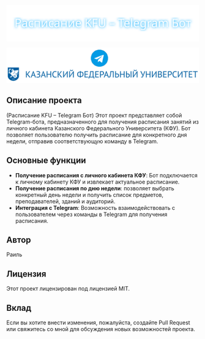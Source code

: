 <p align="center">
  <img src="image/animated-title.svg" alt="Расписание KFU – Telegram Бот">
</p>

![kfu_logo_l_rus_1_.png](image%2Fkfu_logo_l_rus_1_.png)
## Описание проекта
(Расписание KFU – Telegram Бот)
Этот проект представляет собой Telegram-бота, предназначенного для получения расписания занятий из личного кабинета Казанского Федерального Университета (КФУ). Бот позволяет пользователю получить расписание для конкретного дня недели, отправив соответствующую команду в Telegram.

## Основные функции

- **Получение расписания с личного кабинета КФУ**: Бот подключается к личному кабинету КФУ и извлекает актуальное расписание.
- **Получение расписания по дню недели**: позволяет выбрать конкретный день недели и получить список предметов, преподавателей, зданий и аудиторий.
- **Интеграция с Telegram**: Возможность взаимодействовать с пользователем через команды в Telegram для получения расписания.

## Автор
Раиль

## Лицензия
Этот проект лицензирован под лицензией MIT.

## Вклад
Если вы хотите внести изменения, пожалуйста, создайте Pull Request или свяжитесь со мной для обсуждения новых возможностей проекта.
